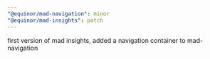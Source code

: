 ```yaml
---
"@equinor/mad-navigation": minor
"@equinor/mad-insights": patch
---
```


first version of mad insights, added a navigation container to mad-navigation
